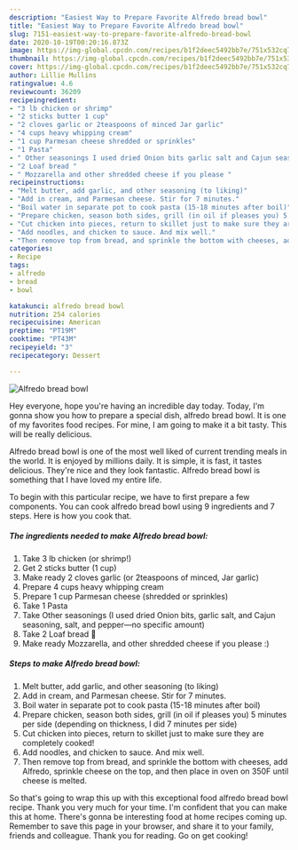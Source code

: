 ```yaml
---
description: "Easiest Way to Prepare Favorite Alfredo bread bowl"
title: "Easiest Way to Prepare Favorite Alfredo bread bowl"
slug: 7151-easiest-way-to-prepare-favorite-alfredo-bread-bowl
date: 2020-10-19T00:20:16.873Z
image: https://img-global.cpcdn.com/recipes/b1f2deec5492bb7e/751x532cq70/alfredo-bread-bowl-recipe-main-photo.jpg
thumbnail: https://img-global.cpcdn.com/recipes/b1f2deec5492bb7e/751x532cq70/alfredo-bread-bowl-recipe-main-photo.jpg
cover: https://img-global.cpcdn.com/recipes/b1f2deec5492bb7e/751x532cq70/alfredo-bread-bowl-recipe-main-photo.jpg
author: Lillie Mullins
ratingvalue: 4.6
reviewcount: 36209
recipeingredient:
- "3 lb chicken or shrimp"
- "2 sticks butter 1 cup"
- "2 cloves garlic or 2teaspoons of minced Jar garlic"
- "4 cups heavy whipping cream"
- "1 cup Parmesan cheese shredded or sprinkles"
- "1 Pasta"
- " Other seasonings I used dried Onion bits garlic salt and Cajun seasoning salt and pepperno specific amount"
- "2 Loaf bread "
- " Mozzarella and other shredded cheese if you please "
recipeinstructions:
- "Melt butter, add garlic, and other seasoning (to liking)"
- "Add in cream, and Parmesan cheese. Stir for 7 minutes."
- "Boil water in separate pot to cook pasta (15-18 minutes after boil)"
- "Prepare chicken, season both sides, grill (in oil if pleases you) 5 minutes per side (depending on thickness, I did 7 minutes per side)"
- "Cut chicken into pieces, return to skillet just to make sure they are completely cooked!"
- "Add noodles, and chicken to sauce. And mix well."
- "Then remove top from bread, and sprinkle the bottom with cheeses, add Alfredo, sprinkle cheese on the top, and then place in oven on 350F until cheese is melted."
categories:
- Recipe
tags:
- alfredo
- bread
- bowl

katakunci: alfredo bread bowl 
nutrition: 254 calories
recipecuisine: American
preptime: "PT19M"
cooktime: "PT43M"
recipeyield: "3"
recipecategory: Dessert

---
```



![Alfredo bread bowl](https://img-global.cpcdn.com/recipes/b1f2deec5492bb7e/751x532cq70/alfredo-bread-bowl-recipe-main-photo.jpg)

Hey everyone, hope you're having an incredible day today. Today, I'm gonna show you how to prepare a special dish, alfredo bread bowl. It is one of my favorites food recipes. For mine, I am going to make it a bit tasty. This will be really delicious.

Alfredo bread bowl is one of the most well liked of current trending meals in the world. It is enjoyed by millions daily. It is simple, it is fast, it tastes delicious. They're nice and they look fantastic. Alfredo bread bowl is something that I have loved my entire life.




To begin with this particular recipe, we have to first prepare a few components. You can cook alfredo bread bowl using 9 ingredients and 7 steps. Here is how you cook that.

<!--inarticleads1-->

##### The ingredients needed to make Alfredo bread bowl:

1. Take 3 lb chicken (or shrimp!)
1. Get 2 sticks butter (1 cup)
1. Make ready 2 cloves garlic (or 2teaspoons of minced, Jar garlic)
1. Prepare 4 cups heavy whipping cream
1. Prepare 1 cup Parmesan cheese (shredded or sprinkles)
1. Take 1 Pasta
1. Take  Other seasonings (I used dried Onion bits, garlic salt, and Cajun seasoning, salt, and pepper—no specific amount)
1. Take 2 Loaf bread 🥖
1. Make ready  Mozzarella, and other shredded cheese if you please :)




<!--inarticleads2-->

##### Steps to make Alfredo bread bowl:

1. Melt butter, add garlic, and other seasoning (to liking)
1. Add in cream, and Parmesan cheese. Stir for 7 minutes.
1. Boil water in separate pot to cook pasta (15-18 minutes after boil)
1. Prepare chicken, season both sides, grill (in oil if pleases you) 5 minutes per side (depending on thickness, I did 7 minutes per side)
1. Cut chicken into pieces, return to skillet just to make sure they are completely cooked!
1. Add noodles, and chicken to sauce. And mix well.
1. Then remove top from bread, and sprinkle the bottom with cheeses, add Alfredo, sprinkle cheese on the top, and then place in oven on 350F until cheese is melted.




So that's going to wrap this up with this exceptional food alfredo bread bowl recipe. Thank you very much for your time. I'm confident that you can make this at home. There's gonna be interesting food at home recipes coming up. Remember to save this page in your browser, and share it to your family, friends and colleague. Thank you for reading. Go on get cooking!
